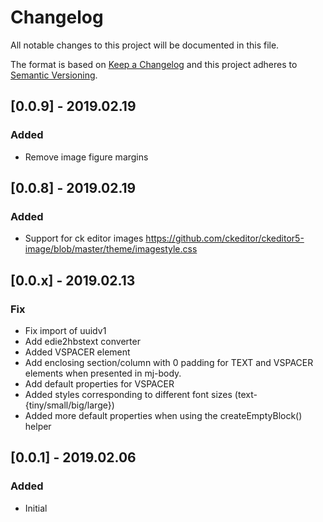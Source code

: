 # Changelog
All notable changes to this project will be documented in this file.

The format is based on [Keep a Changelog](http://keepachangelog.com/en/1.0.0/)
and this project adheres to [Semantic Versioning](http://semver.org/spec/v2.0.0.html).


## [0.0.9] - 2019.02.19
### Added
- Remove image figure margins

## [0.0.8] - 2019.02.19
### Added
- Support for ck editor images https://github.com/ckeditor/ckeditor5-image/blob/master/theme/imagestyle.css

## [0.0.x] - 2019.02.13
### Fix
- Fix import of uuidv1
- Add edie2hbstext converter
- Added VSPACER element
- Add enclosing section/column with 0 padding for TEXT and VSPACER elements when presented in mj-body.
- Add default properties for VSPACER
- Added styles corresponding to different font sizes (text-{tiny/small/big/large})
- Added more default properties when using the createEmptyBlock() helper

## [0.0.1] - 2019.02.06
### Added
- Initial
